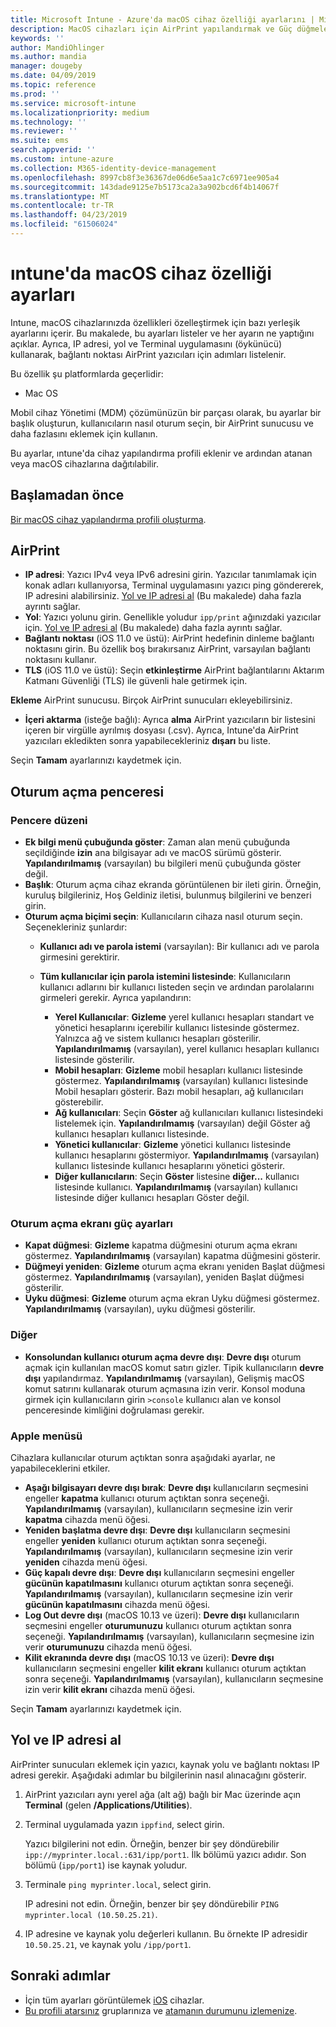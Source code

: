 ```yaml
---
title: Microsoft Intune - Azure'da macOS cihaz özelliği ayarlarını | Microsoft Docs
description: MacOS cihazları için AirPrint yapılandırmak ve Güç düğmelerini Microsoft Intune gösterme veya gizleme için oturum açma penceresinde özelleştirmek için bkz. Ağınızdaki IP adresi, yol ve bir AirPrint sunucusunun bağlantı noktası ayarlarını almak için adımlara bakın. Bu ayarları bir cihaz yapılandırma profilinde de macOS cihaz özellikleri yapılandırmak için kullanın.
keywords: ''
author: MandiOhlinger
ms.author: mandia
manager: dougeby
ms.date: 04/09/2019
ms.topic: reference
ms.prod: ''
ms.service: microsoft-intune
ms.localizationpriority: medium
ms.technology: ''
ms.reviewer: ''
ms.suite: ems
search.appverid: ''
ms.custom: intune-azure
ms.collection: M365-identity-device-management
ms.openlocfilehash: 8997cb8f3e36367de06d6e5aa1c7c6971ee905a4
ms.sourcegitcommit: 143dade9125e7b5173ca2a3a902bcd6f4b14067f
ms.translationtype: MT
ms.contentlocale: tr-TR
ms.lasthandoff: 04/23/2019
ms.locfileid: "61506024"
---
```

# <a name="macos-device-feature-settings-in-intune"></a>ıntune'da macOS cihaz özelliği ayarları

Intune, macOS cihazlarınızda özellikleri özelleştirmek için bazı yerleşik ayarlarını içerir. Bu makalede, bu ayarları listeler ve her ayarın ne yaptığını açıklar. Ayrıca, IP adresi, yol ve Terminal uygulamasını (öykünücü) kullanarak, bağlantı noktası AirPrint yazıcıları için adımları listelenir.

Bu özellik şu platformlarda geçerlidir:

- Mac OS

Mobil cihaz Yönetimi (MDM) çözümünüzün bir parçası olarak, bu ayarlar bir başlık oluşturun, kullanıcıların nasıl oturum seçin, bir AirPrint sunucusu ve daha fazlasını eklemek için kullanın.

Bu ayarlar, ıntune'da cihaz yapılandırma profili eklenir ve ardından atanan veya macOS cihazlarına dağıtılabilir.

## <a name="before-you-begin"></a>Başlamadan önce

[Bir macOS cihaz yapılandırma profili oluşturma](device-features-configure.md).

## <a name="airprint"></a>AirPrint

- **IP adresi**: Yazıcı IPv4 veya IPv6 adresini girin. Yazıcılar tanımlamak için konak adları kullanıyorsa, Terminal uygulamasını yazıcı ping göndererek, IP adresini alabilirsiniz. [Yol ve IP adresi al](#get-the-ip-address-and-path) (Bu makalede) daha fazla ayrıntı sağlar.
- **Yol**: Yazıcı yolunu girin. Genellikle yoludur `ipp/print` ağınızdaki yazıcılar için. [Yol ve IP adresi al](#get-the-ip-address-and-path) (Bu makalede) daha fazla ayrıntı sağlar.
- **Bağlantı noktası** (iOS 11.0 ve üstü): AirPrint hedefinin dinleme bağlantı noktasını girin. Bu özellik boş bırakırsanız AirPrint, varsayılan bağlantı noktasını kullanır.
- **TLS** (iOS 11.0 ve üstü): Seçin **etkinleştirme** AirPrint bağlantılarını Aktarım Katmanı Güvenliği (TLS) ile güvenli hale getirmek için.

**Ekleme** AirPrint sunucusu. Birçok AirPrint sunucuları ekleyebilirsiniz.

- **İçeri aktarma** (isteğe bağlı): Ayrıca **alma** AirPrint yazıcıların bir listesini içeren bir virgülle ayrılmış dosyası (.csv). Ayrıca, Intune'da AirPrint yazıcıları ekledikten sonra yapabilecekleriniz **dışarı** bu liste.

Seçin **Tamam** ayarlarınızı kaydetmek için.

## <a name="login-window"></a>Oturum açma penceresi

### <a name="window-layout"></a>Pencere düzeni

- **Ek bilgi menü çubuğunda göster**: Zaman alan menü çubuğunda seçildiğinde **izin** ana bilgisayar adı ve macOS sürümü gösterir. **Yapılandırılmamış** (varsayılan) bu bilgileri menü çubuğunda göster değil.
- **Başlık**: Oturum açma cihaz ekranda görüntülenen bir ileti girin. Örneğin, kuruluş bilgileriniz, Hoş Geldiniz iletisi, bulunmuş bilgilerini ve benzeri girin.
- **Oturum açma biçimi seçin**: Kullanıcıların cihaza nasıl oturum seçin. Seçenekleriniz şunlardır:
  - **Kullanıcı adı ve parola istemi** (varsayılan): Bir kullanıcı adı ve parola girmesini gerektirir.
  - **Tüm kullanıcılar için parola istemini listesinde**: Kullanıcıların kullanıcı adlarını bir kullanıcı listeden seçin ve ardından parolalarını girmeleri gerekir. Ayrıca yapılandırın:

    - **Yerel Kullanıcılar**: **Gizleme** yerel kullanıcı hesapları standart ve yönetici hesaplarını içerebilir kullanıcı listesinde göstermez. Yalnızca ağ ve sistem kullanıcı hesapları gösterilir. **Yapılandırılmamış** (varsayılan), yerel kullanıcı hesapları kullanıcı listesinde gösterilir.
    - **Mobil hesapları**: **Gizleme** mobil hesapları kullanıcı listesinde göstermez. **Yapılandırılmamış** (varsayılan) kullanıcı listesinde Mobil hesapları gösterir. Bazı mobil hesapları, ağ kullanıcıları gösterebilir.
    - **Ağ kullanıcıları**: Seçin **Göster** ağ kullanıcıları kullanıcı listesindeki listelemek için. **Yapılandırılmamış** (varsayılan) değil Göster ağ kullanıcı hesapları kullanıcı listesinde.
    - **Yönetici kullanıcılar**: **Gizleme** yönetici kullanıcı listesinde kullanıcı hesaplarını göstermiyor. **Yapılandırılmamış** (varsayılan) kullanıcı listesinde kullanıcı hesaplarını yönetici gösterir.
    - **Diğer kullanıcıların**: Seçin **Göster** listesine **diğer...**  kullanıcı listesinde kullanıcı. **Yapılandırılmamış** (varsayılan) kullanıcı listesinde diğer kullanıcı hesapları Göster değil.

### <a name="login-screen-power-settings"></a>Oturum açma ekranı güç ayarları

- **Kapat düğmesi**: **Gizleme** kapatma düğmesini oturum açma ekranı göstermez. **Yapılandırılmamış** (varsayılan) kapatma düğmesini gösterir.
- **Düğmeyi yeniden**: **Gizleme** oturum açma ekranı yeniden Başlat düğmesi göstermez. **Yapılandırılmamış** (varsayılan), yeniden Başlat düğmesi gösterilir.
- **Uyku düğmesi**: **Gizleme** oturum açma ekran Uyku düğmesi göstermez. **Yapılandırılmamış** (varsayılan), uyku düğmesi gösterilir.

### <a name="other"></a>Diğer

- **Konsolundan kullanıcı oturum açma devre dışı**: **Devre dışı** oturum açmak için kullanılan macOS komut satırı gizler. Tipik kullanıcıların **devre dışı** yapılandırmaz. **Yapılandırılmamış** (varsayılan), Gelişmiş macOS komut satırını kullanarak oturum açmasına izin verir. Konsol moduna girmek için kullanıcıların girin `>console` kullanıcı alan ve konsol penceresinde kimliğini doğrulaması gerekir.

### <a name="apple-menu"></a>Apple menüsü

Cihazlara kullanıcılar oturum açtıktan sonra aşağıdaki ayarlar, ne yapabileceklerini etkiler.

- **Aşağı bilgisayarı devre dışı bırak**: **Devre dışı** kullanıcıların seçmesini engeller **kapatma** kullanıcı oturum açtıktan sonra seçeneği. **Yapılandırılmamış** (varsayılan), kullanıcıların seçmesine izin verir **kapatma** cihazda menü öğesi.
- **Yeniden başlatma devre dışı**: **Devre dışı** kullanıcıların seçmesini engeller **yeniden** kullanıcı oturum açtıktan sonra seçeneği. **Yapılandırılmamış** (varsayılan), kullanıcıların seçmesine izin verir **yeniden** cihazda menü öğesi.
- **Güç kapalı devre dışı**: **Devre dışı** kullanıcıların seçmesini engeller **gücünün kapatılmasını** kullanıcı oturum açtıktan sonra seçeneği. **Yapılandırılmamış** (varsayılan), kullanıcıların seçmesine izin verir **gücünün kapatılmasını** cihazda menü öğesi.
- **Log Out devre dışı** (macOS 10.13 ve üzeri): **Devre dışı** kullanıcıların seçmesini engeller **oturumunuzu** kullanıcı oturum açtıktan sonra seçeneği. **Yapılandırılmamış** (varsayılan), kullanıcıların seçmesine izin verir **oturumunuzu** cihazda menü öğesi.
- **Kilit ekranında devre dışı** (macOS 10.13 ve üzeri): **Devre dışı** kullanıcıların seçmesini engeller **kilit ekranı** kullanıcı oturum açtıktan sonra seçeneği. **Yapılandırılmamış** (varsayılan), kullanıcıların seçmesine izin verir **kilit ekranı** cihazda menü öğesi.

Seçin **Tamam** ayarlarınızı kaydetmek için.

## <a name="get-the-ip-address-and-path"></a>Yol ve IP adresi al

AirPrinter sunucuları eklemek için yazıcı, kaynak yolu ve bağlantı noktası IP adresi gerekir. Aşağıdaki adımlar bu bilgilerinin nasıl alınacağını gösterir.

1. AirPrint yazıcıları aynı yerel ağa (alt ağ) bağlı bir Mac üzerinde açın **Terminal** (gelen **/Applications/Utilities**).
2. Terminal uygulamada yazın `ippfind`, select girin.

    Yazıcı bilgilerini not edin. Örneğin, benzer bir şey döndürebilir `ipp://myprinter.local.:631/ipp/port1`. İlk bölümü yazıcı adıdır. Son bölümü (`ipp/port1`) ise kaynak yoludur.

3. Terminale `ping myprinter.local`, select girin.

   IP adresini not edin. Örneğin, benzer bir şey döndürebilir `PING myprinter.local (10.50.25.21)`.

4. IP adresine ve kaynak yolu değerleri kullanın. Bu örnekte IP adresidir `10.50.25.21`, ve kaynak yolu `/ipp/port1`.

## <a name="next-steps"></a>Sonraki adımlar

- İçin tüm ayarları görüntülemek [iOS](ios-device-features-settings.md) cihazlar.
- [Bu profili atarsınız](device-profile-assign.md) gruplarınıza ve [atamanın durumunu izlemenize](device-profile-monitor.md).
